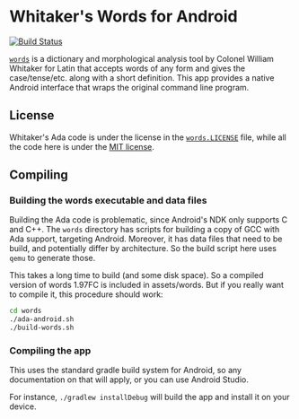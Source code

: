 Whitaker's Words for Android
============================

[![Build Status](https://travis-ci.org/ids1024/whitakers-words-android.svg?branch=master)](https://travis-ci.org/ids1024/whitakers-words-android)

[`words`](http://archives.nd.edu/whitaker/words.htm) is a dictionary and morphological analysis tool by Colonel William Whitaker for Latin that accepts words of any form and gives the case/tense/etc. along with a short definition. This app provides a native Android interface that wraps the original command line program.

License
-------

Whitaker's Ada code is under the license in the [`words.LICENSE`](words.LICENSE) file, while all the code here is under the [MIT license](LICENSE).

Compiling
---------

### Building the words executable and data files

Building the Ada code is problematic, since Android's NDK only supports C and C++. The `words` directory has scripts for building a copy of GCC with Ada support, targeting Android. Moreover, it has data files that need to be build, and potentially differ by architecture. So the build script here uses `qemu` to generate those.

This takes a long time to build (and some disk space). So a compiled version of words 1.97FC is included in assets/words. But if you really want to compile it, this procedure should work:

```bash
cd words
./ada-android.sh
./build-words.sh
```

### Compiling the app

This uses the standard gradle build system for Android, so any documentation on that will apply, or you can use Android Studio.

For instance, `./gradlew installDebug` will build the app and install it on your device.
